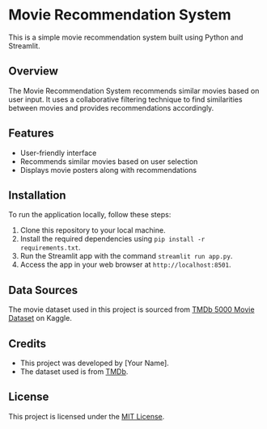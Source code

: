 # Movie Recommendation System

This is a simple movie recommendation system built using Python and Streamlit.

## Overview

The Movie Recommendation System recommends similar movies based on user input. It uses a collaborative filtering technique to find similarities between movies and provides recommendations accordingly.

## Features

- User-friendly interface
- Recommends similar movies based on user selection
- Displays movie posters along with recommendations

## Installation

To run the application locally, follow these steps:

1. Clone this repository to your local machine.
2. Install the required dependencies using `pip install -r requirements.txt`.
3. Run the Streamlit app with the command `streamlit run app.py`.
4. Access the app in your web browser at `http://localhost:8501`.

## Data Sources

The movie dataset used in this project is sourced from [TMDb 5000 Movie Dataset](https://www.kaggle.com/tmdb/tmdb-movie-metadata) on Kaggle.

## Credits

- This project was developed by [Your Name].
- The dataset used is from [TMDb](https://www.themoviedb.org/).

## License

This project is licensed under the [MIT License](LICENSE).
